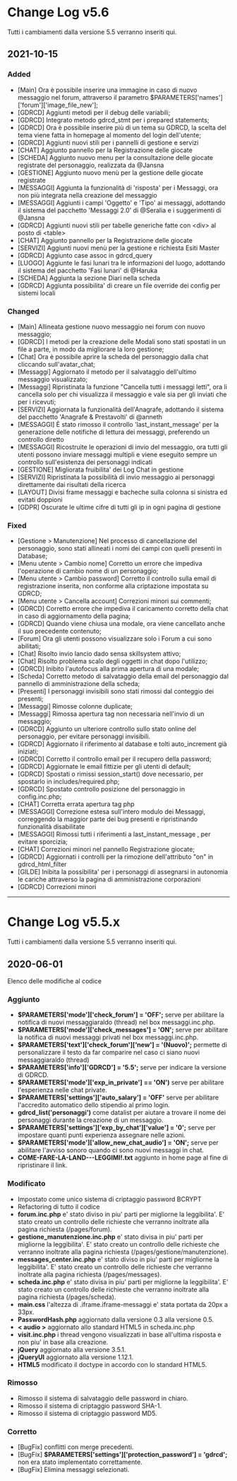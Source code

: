 
# Change Log v5.6
Tutti i cambiamenti dalla versione 5.5 verranno inseriti qui.

## 2021-10-15

### Added
- [Main] Ora è possibile inserire una immagine in caso di nuovo messaggio nel forum, attraverso il parametro $PARAMETERS['names']['forum']['image_file_new'];
- [GDRCD] Aggiunti metodi per il debug delle variabili;
- [GDRCD] Integrato metodo gdrcd_stmt per i prepared statements;
- [GDRCD] Ora è possibile inserire più di un tema su GDRCD, la scelta del tema viene fatta in homepage al momento del login dell'utente;
- [GDRCD] Aggiunti nuovi stili per i pannelli di gestione e servizi
- [CHAT] Aggiunto pannello per la Registrazione delle giocate
- [SCHEDA] Aggiunto nuovo menu per la consultazione delle giocate registrate del personaggio, realizzata da @Jansna
- [GESTIONE] Aggiunto nuovo menù per la gestione delle giocate registrate
- [MESSAGGI] Aggiunta la funzionalità di 'risposta' per i Messaggi, ora non più integrata nella creazione del messaggio
- [MESSAGGI] Aggiunti i campi 'Oggetto' e 'Tipo' ai messaggi, adottando il sistema del pacchetto 'Messaggi 2.0' di @Seralia e i suggerimenti di @Jansna
- [GDRCD] Aggiunti nuovi stili per tabelle generiche fatte con \<div> al posto di \<table>
- [CHAT] Aggiunto pannello per la Registrazione delle giocate
- [SERVIZI] Aggiunti nuovi menù per la gestione e richiesta Esiti Master
- [GDRCD] Aggiunto case assoc in gdrcd_query
- [LUOGO] Aggiunte le fasi lunari tra le informazioni del luogo, adottando il sistema del pacchetto 'Fasi lunari' di @Haruka
- [SCHEDA] Aggiunta la sezione Diari nella scheda
- [GDRCD] Aggiunta possibilita' di creare un file override dei config per sistemi locali

### Changed
- [Main] Allineata gestione nuovo messaggio nei forum con nuovo messaggio;
- [GDRCD] I metodi per la creazione delle Modali sono stati spostati in un file a parte, in modo da migliorare la loro gestione;
- [Chat] Ora è possibile aprire la scheda del personaggio dalla chat cliccando sull'avatar_chat;
- [Messaggi] Aggiornato il metodo per il salvataggio dell'ultimo messaggio visualizzato;
- [Messaggi] Ripristinata la funzione "Cancella tutti i messaggi letti", ora li cancella solo per chi visualizza il messaggio e vale sia per gli inviati che per i ricevuti;
- [SERVIZI] Aggiornata la funzionalità dell'Anagrafe, adottando il sistema del pacchetto 'Anagrafe & Prestavolti' di @anneth
- [MESSAGGI] È stato rimosso il controllo 'last_instant_message' per la generazione delle notifiche di lettura dei messaggi, preferendo un controllo diretto
- [MESSAGGI] Ricostruite le operazioni di invio del messaggio, ora tutti gli utenti possono inviare messaggi multipli e viene eseguito sempre un controllo sull'esistenza dei personaggi indicati
- [GESTIONE] Migliorata fruibilita' dei Log Chat in gestione
- [SERVIZI] Ripristinata la possibilità di invio messaggio ai personaggi direttamente dai risultati della ricerca
- [LAYOUT] Divisi frame messaggi e bacheche sulla colonna si sinistra ed evitati doppioni
- [GDPR] Oscurate le ultime cifre di tutti gli ip in ogni pagina di gestione


### Fixed
- [Gestione > Manutenzione] Nel processo di cancellazione del personaggio, sono stati allineati i nomi dei campi con quelli presenti in Database;
- [Menu utente > Cambio nome] Corretto un errore che impediva l'operazione di cambio nome di un personaggio;
- [Menu utente > Cambio password] Corretto il controllo sulla email di registrazione inserita, non conforme alla criptazione impostata su GDRCD;
- [Menu utente > Cancella account] Correzioni minori sui commenti;
- [GDRCD] Corretto errore che impediva il caricamento corretto della chat in caso di aggiornamento della pagina;
- [GDRCD] Quando viene chiusa una modale, ora viene cancellato anche il suo precedente contenuto;
- [Forum] Ora gli utenti possono visualizzare solo i Forum a cui sono abilitati;
- [Chat] Risolto invio lancio dado sensa skillsystem attivo;
- [Chat] Risolto problema scalo degli oggetti in chat dopo l'utilizzo;
- [GDRCD] Inibito l'autofocus alla prima apertura di una modale;
- [Scheda] Corretto metodo di salvataggio della email del personaggio dal pannello di amministrazione della scheda;
- [Presenti] I personaggi invisibili sono stati rimossi dal conteggio dei presenti;
- [Messaggi] Rimosse colonne duplicate;
- [Messaggi] Rimossa apertura tag non necessaria nell'invio di un messaggio;
- [GDRCD] Aggiunto un ulteriore controllo sullo stato online del personaggio, per evitare personaggi invisibili.
- [GDRCD] Aggiornato il riferimento al database e tolti auto_increment già iniziati;
- [GDRCD] Corretto il controllo email per il recupero della password;
- [GDRCD] Aggiornate le email fittizie per gli utenti di default;
- [GDRCD] Spostati o rimissi session_start() dove necessario, per spostarlo in includes/required.php;
- [GDRCD] Spostato controllo posizione del personaggio in config.inc.php;
- [CHAT] Corretta errata apertura tag php
- [MESSAGGI] Correzione estesa sull'intero modulo dei Messaggi, correggendo la maggior parte dei bug presenti e ripristinando funzionalità disabilitate
- [MESSAGGI] Rimossi tutti i riferimenti a last_instant_message , per evitare sporcizia;
- [CHAT] Correzioni minori nel pannello Registrazione giocate;
- [GDRCD] Aggiornati i controlli per la rimozione dell'attributo "on" in gdrcd_html_filter
- [GILDE] Inibita la possibilita' per i personaggi di assegnarsi in autonomia le cariche attraverso la pagina di amministrazione corporazioni
- [GDRCD] Correzioni minori


----------------- 

# Change Log v5.5.x
Tutti i cambiamenti dalla versione 5.5 verranno inseriti qui.


## 2020-06-01
  
Elenco delle modifiche al codice
 
### Aggiunto

- __$PARAMETERS['mode']['check_forum'] = 'OFF';__ serve per abilitare la notifica di nuovi messaggiaraldo (thread) nel box messaggi.inc.php.
- __$PARAMETERS['mode']['check_messages'] = 'ON';__ serve per abilitare la notifica di nuovi messaggi privati nel box messaggi.inc.php.
- __$PARAMETERS['text']['check_forum']['new'] = '(Nuovo)';__ permette di personalizzare il testo da far comparire nel caso ci siano nuovi messaggiaraldo (thread)
- __$PARAMETERS['info']['GDRCD'] = '5.5';__ serve per indicare la versione di GDRCD.
- __$PARAMETERS['mode']['exp_in_private'] == 'ON')__ serve per abilitare l'esperienza nelle chat private.
- __$PARAMETERS['settings']['auto_salary'] = 'OFF'__ serve per abilitare l'accredito automatico dello stipendio al primo login.
- __gdrcd_list('personaggi')__ come datalist per aiutare a trovare il nome dei personaggi durante la creazione di un messaggio.
- __$PARAMETERS['settings']['exp_by_chat']['value'] = '0';__ serve per impostare quanti punti experienza assegnare nelle azioni.
- __$PARAMETERS['mode']['allow_new_chat_audio'] = 'ON';__ serve per abilitare l'avviso sonoro quando ci sono nuovi messaggi in chat.
- __COME-FARE-LA-LAND---LEGGIMI!.txt__ aggiunto in home page al fine di ripristinare il link.
### Modificato
  
-  Impostato come unico sistema di criptaggio password BCRYPT
- Refactoring di tutto il codice 
- __forum.inc.php__ e' stato diviso in piu' parti per migliorne la leggibilita'. E' stato creato un controllo delle richieste che verranno inoltrate alla pagina richiesta (/pages/forum).
- __gestione_manutenzione.inc.php__ e' stato divisa in piu' parti per migliorne la leggibilita'. E' stato creato un controllo delle richieste che verranno inoltrate alla pagina richiesta (/pages/gestione/manutenzione).
- __messages_center.inc.php__ e' stato diviso in piu' parti per migliorne la leggibilita'. E' stato creato un controllo delle richieste che verranno inoltrate alla pagina richiesta (/pages/messages).
- __scheda.inc.php__ e' stato divisa in piu' parti per migliorne la leggibilita'. E' stato creato un controllo delle richieste che verranno inoltrate alla pagina richiesta (/pages/scheda).
- __main.css__ l'altezza di .iframe.iframe-messaggi e' stata portata da 20px a 33px.
- __PasswordHash.php__ aggiornato dalla versione 0.3 alla versione 0.5.
- __< audio >__ aggiornato allo standard HTML5 in scheda.inc.php
- __visit.inc.php__ i thread vengono visualizzati in base all'ultima risposta e non piu' in base alla creazione.
- __jQuery__ aggiornato alla versione 3.5.1.
- __jQueryUI__ aggiornato alla versione 1.12.1.
- __HTML5__ modificato il doctype in accordo con lo standard HTML5.

### Rimosso

- Rimosso il sistema di salvataggio delle password in chiaro.
- Rimosso il sistema di criptaggio password SHA-1.
- Rimosso il sistema di criptaggio password MD5.
 
### Corretto
 
- [BugFix] conflitti con merge precedenti.
- [BugFix] __$PARAMETERS['settings']['protection_password'] = 'gdrcd';__ non era stato implementato correttamente.
- [BugFix] Elimina messaggi selezionati.